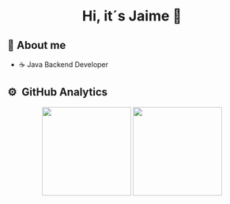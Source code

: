 <div align="center">
<h1 align="center">Hi, it´s <strong>Jaime</strong> 👋</h1>
</div>

## :panda_face: About me

- :coffee: Java Backend Developer


## ⚙️ &nbsp;GitHub Analytics

<p align="center">
  <img height="180em" src="https://github-readme-stats-eight-theta.vercel.app/api?username=jaimemachicado&show_icons=true&theme=algolia&include_all_commits=true&count_private=true"/>
  <img height="180em" src="https://github-readme-stats-eight-theta.vercel.app/api/top-langs/?username=jaimemachicado&layout=compact&langs_count=8&theme=algolia"/>
</p>
